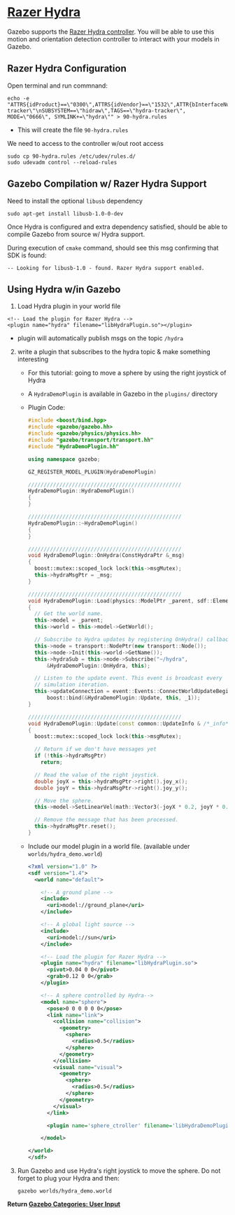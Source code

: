 # [Razer Hydra][1]

Gazebo supports the [Razer Hydra controller][3]. You will be able to use this motion and orientation detection controller to interact with your models in Gazebo.

## Razer Hydra Configuration

Open terminal and run commnand:

```
echo -e "ATTRS{idProduct}==\"0300\",ATTRS{idVendor}==\"1532\",ATTR{bInterfaceNumber}==\"00\",TAG=\"hydra-tracker\"\nSUBSYSTEM==\"hidraw\",TAGS==\"hydra-tracker\", MODE=\"0666\", SYMLINK+=\"hydra\"" > 90-hydra.rules
```

- This will create the file `90-hydra.rules`

We need to access to the controller w/out root access

```
sudo cp 90-hydra.rules /etc/udev/rules.d/
sudo udevadm control --reload-rules
```

## Gazebo Compilation w/ Razer Hydra Support

Need to install the optional `libusb` dependency

```
sudo apt-get install libusb-1.0-0-dev
```

Once Hydra is configured and extra dependency satisfied, should be able to compile Gazebo from source w/ Hydra support.

During execution of `cmake` command, should see this msg confirming that SDK is found:

```
-- Looking for libusb-1.0 - found. Razer Hydra support enabled.
```

## Using Hydra w/in Gazebo

1. Load Hydra plugin in your world file

```
<!-- Load the plugin for Razer Hydra -->
<plugin name="hydra" filename="libHydraPlugin.so"></plugin>
```

- plugin will automatically publish msgs on the topic `/hydra`

2. write a plugin that subscribes to the hydra topic & make something interesting
    - For this tutorial: going to move a sphere by using the right joystick of Hydra
    - A `HydraDemoPlugin` is available in Gazebo in the `plugins/` directory
    - Plugin Code:
    
        ```c++
        #include <boost/bind.hpp>
        #include <gazebo/gazebo.hh>
        #include <gazebo/physics/physics.hh>
        #include "gazebo/transport/transport.hh"
        #include "HydraDemoPlugin.hh"

        using namespace gazebo;

        GZ_REGISTER_MODEL_PLUGIN(HydraDemoPlugin)

        /////////////////////////////////////////////////
        HydraDemoPlugin::HydraDemoPlugin()
        {
        }

        /////////////////////////////////////////////////
        HydraDemoPlugin::~HydraDemoPlugin()
        {
        }

        /////////////////////////////////////////////////
        void HydraDemoPlugin::OnHydra(ConstHydraPtr &_msg)
        {
          boost::mutex::scoped_lock lock(this->msgMutex);
          this->hydraMsgPtr = _msg;
        }

        /////////////////////////////////////////////////
        void HydraDemoPlugin::Load(physics::ModelPtr _parent, sdf::ElementPtr /*_sdf*/)
        {
          // Get the world name.
          this->model = _parent;
          this->world = this->model->GetWorld();

          // Subscribe to Hydra updates by registering OnHydra() callback.
          this->node = transport::NodePtr(new transport::Node());
          this->node->Init(this->world->GetName());
          this->hydraSub = this->node->Subscribe("~/hydra",
              &HydraDemoPlugin::OnHydra, this);

          // Listen to the update event. This event is broadcast every
          // simulation iteration.
          this->updateConnection = event::Events::ConnectWorldUpdateBegin(
              boost::bind(&HydraDemoPlugin::Update, this, _1));
        }

        /////////////////////////////////////////////////
        void HydraDemoPlugin::Update(const common::UpdateInfo & /*_info*/)
        {
          boost::mutex::scoped_lock lock(this->msgMutex);

          // Return if we don't have messages yet
          if (!this->hydraMsgPtr)
            return;

          // Read the value of the right joystick.
          double joyX = this->hydraMsgPtr->right().joy_x();
          double joyY = this->hydraMsgPtr->right().joy_y();

          // Move the sphere.
          this->model->SetLinearVel(math::Vector3(-joyX * 0.2, joyY * 0.2, 0));

          // Remove the message that has been processed.
          this->hydraMsgPtr.reset();
        }
        ```
    - Include our model plugin in a world file. (available under `worlds/hydra_demo.world`)
        
        ```xml
        <?xml version="1.0" ?>
        <sdf version="1.4">
          <world name="default">

            <!-- A ground plane -->
            <include>
              <uri>model://ground_plane</uri>
            </include>

            <!-- A global light source -->
            <include>
              <uri>model://sun</uri>
            </include>

            <!-- Load the plugin for Razer Hydra -->
            <plugin name="hydra" filename="libHydraPlugin.so">
              <pivot>0.04 0 0</pivot>
              <grab>0.12 0 0</grab>
            </plugin>

            <!-- A sphere controlled by Hydra-->
            <model name="sphere">
              <pose>0 0 0 0 0 0</pose>
              <link name="link">
                <collision name="collision">
                  <geometry>
                    <sphere>
                      <radius>0.5</radius>
                    </sphere>
                  </geometry>
                </collision>
                <visual name="visual">
                  <geometry>
                    <sphere>
                      <radius>0.5</radius>
                    </sphere>
                  </geometry>
                </visual>
              </link>

              <plugin name='sphere_ctroller' filename='libHydraDemoPlugin.so'></plugin>

            </model>

        </world>
        </sdf>
        ```    
3. Run Gazebo and use Hydra's right joystick to move the sphere.  Do not forget to plug your Hydra and then:
    
    ```
    gazebo worlds/hydra_demo.world
    ```

**Return [Gazebo Categories: User Input][2]**

[1]: http://gazebosim.org/tutorials?tut=hydra&cat=user_input
[2]: ../gazebo_categories/user_input.md
[3]: http://en.wikipedia.org/wiki/Razer_Hydra
